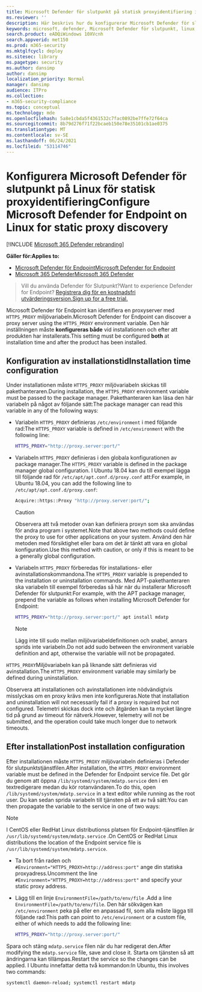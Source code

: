 ```yaml
---
title: Microsoft Defender för slutpunkt på statisk proxyidentifiering i Linux
ms.reviewer: ''
description: Här beskrivs hur du konfigurerar Microsoft Defender för slutpunkt på Linux för statisk proxyidentifiering.
keywords: microsoft, defender, Microsoft Defender för slutpunkt, linux, installation, proxy
search.product: eADQiWindows 10XVcnh
search.appverid: met150
ms.prod: m365-security
ms.mktglfcycl: deploy
ms.sitesec: library
ms.pagetype: security
ms.author: dansimp
author: dansimp
localization_priority: Normal
manager: dansimp
audience: ITPro
ms.collection:
- m365-security-compliance
ms.topic: conceptual
ms.technology: mde
ms.openlocfilehash: 5a8e1cbda5f4361532c7fac0892be7ffe72f64ca
ms.sourcegitcommit: 8b79d276f71f22bcaeb150e78e35101cb1ae0375
ms.translationtype: MT
ms.contentlocale: sv-SE
ms.lasthandoff: 06/24/2021
ms.locfileid: "53114746"
---
```

# <a name="configure-microsoft-defender-for-endpoint-on-linux-for-static-proxy-discovery"></a><span data-ttu-id="60d3a-104">Konfigurera Microsoft Defender för slutpunkt på Linux för statisk proxyidentifiering</span><span class="sxs-lookup"><span data-stu-id="60d3a-104">Configure Microsoft Defender for Endpoint on Linux for static proxy discovery</span></span>

[!INCLUDE [Microsoft 365 Defender rebranding](../../includes/microsoft-defender.md)]


<span data-ttu-id="60d3a-105">**Gäller för:**</span><span class="sxs-lookup"><span data-stu-id="60d3a-105">**Applies to:**</span></span>
- [<span data-ttu-id="60d3a-106">Microsoft Defender för Endpoint</span><span class="sxs-lookup"><span data-stu-id="60d3a-106">Microsoft Defender for Endpoint</span></span>](https://go.microsoft.com/fwlink/p/?linkid=2154037)
- [<span data-ttu-id="60d3a-107">Microsoft 365 Defender</span><span class="sxs-lookup"><span data-stu-id="60d3a-107">Microsoft 365 Defender</span></span>](https://go.microsoft.com/fwlink/?linkid=2118804)

> <span data-ttu-id="60d3a-108">Vill du använda Defender för Slutpunkt?</span><span class="sxs-lookup"><span data-stu-id="60d3a-108">Want to experience Defender for Endpoint?</span></span> [<span data-ttu-id="60d3a-109">Registrera dig för en kostnadsfri utvärderingsversion.</span><span class="sxs-lookup"><span data-stu-id="60d3a-109">Sign up for a free trial.</span></span>](https://www.microsoft.com/microsoft-365/windows/microsoft-defender-atp?ocid=docs-wdatp-investigateip-abovefoldlink)

<span data-ttu-id="60d3a-110">Microsoft Defender för Endpoint kan identifiera en proxyserver med `HTTPS_PROXY` miljövariabeln.</span><span class="sxs-lookup"><span data-stu-id="60d3a-110">Microsoft Defender for Endpoint can discover a proxy server using the `HTTPS_PROXY` environment variable.</span></span> <span data-ttu-id="60d3a-111">Den här inställningen måste **konfigureras både** vid installationen och efter att produkten har installerats.</span><span class="sxs-lookup"><span data-stu-id="60d3a-111">This setting must be configured **both** at installation time and after the product has been installed.</span></span>

## <a name="installation-time-configuration"></a><span data-ttu-id="60d3a-112">Konfiguration av installationstid</span><span class="sxs-lookup"><span data-stu-id="60d3a-112">Installation time configuration</span></span>

<span data-ttu-id="60d3a-113">Under installationen måste `HTTPS_PROXY` miljövariabeln skickas till pakethanteraren.</span><span class="sxs-lookup"><span data-stu-id="60d3a-113">During installation, the `HTTPS_PROXY` environment variable must be passed to the package manager.</span></span> <span data-ttu-id="60d3a-114">Pakethanteraren kan läsa den här variabeln på något av följande sätt:</span><span class="sxs-lookup"><span data-stu-id="60d3a-114">The package manager can read this variable in any of the following ways:</span></span>

- <span data-ttu-id="60d3a-115">Variabeln `HTTPS_PROXY` definieras `/etc/environment` i med följande rad:</span><span class="sxs-lookup"><span data-stu-id="60d3a-115">The `HTTPS_PROXY` variable is defined in `/etc/environment` with the following line:</span></span>

  ```bash
  HTTPS_PROXY="http://proxy.server:port/"
  ```

- <span data-ttu-id="60d3a-116">Variabeln `HTTPS_PROXY` definieras i den globala konfigurationen av package manager.</span><span class="sxs-lookup"><span data-stu-id="60d3a-116">The `HTTPS_PROXY` variable is defined in the package manager global configuration.</span></span> <span data-ttu-id="60d3a-117">I Ubuntu 18.04 kan du till exempel lägga till följande rad för `/etc/apt/apt.conf.d/proxy.conf` att:</span><span class="sxs-lookup"><span data-stu-id="60d3a-117">For example, in Ubuntu 18.04, you can add the following line to `/etc/apt/apt.conf.d/proxy.conf`:</span></span>
  
  ```bash
  Acquire::https::Proxy "http://proxy.server:port/";
  ```

  > [!CAUTION]
  > <span data-ttu-id="60d3a-118">Observera att två metoder ovan kan definiera proxyn som ska användas för andra program i systemet.</span><span class="sxs-lookup"><span data-stu-id="60d3a-118">Note that above two methods could define the proxy to use for other applications on your system.</span></span> <span data-ttu-id="60d3a-119">Använd den här metoden med försiktighet eller bara om det är tänkt att vara en global konfiguration.</span><span class="sxs-lookup"><span data-stu-id="60d3a-119">Use this method with caution, or only if this is meant to be a generally global configuration.</span></span>
  
- <span data-ttu-id="60d3a-120">Variabeln `HTTPS_PROXY` förberedas för installations- eller avinstallationskommandona.</span><span class="sxs-lookup"><span data-stu-id="60d3a-120">The `HTTPS_PROXY` variable is prepended to the installation or uninstallation commands.</span></span> <span data-ttu-id="60d3a-121">Med APT-pakethanteraren ska variabeln till exempel förberedas så här när du installerar Microsoft Defender för slutpunkt:</span><span class="sxs-lookup"><span data-stu-id="60d3a-121">For example, with the APT package manager, prepend the variable as follows when installing Microsoft Defender for Endpoint:</span></span> 

  ```bash  
  HTTPS_PROXY="http://proxy.server:port/" apt install mdatp
  ```

  > [!NOTE]
  > <span data-ttu-id="60d3a-122">Lägg inte till sudo mellan miljövariabeldefinitionen och snabel, annars sprids inte variabeln.</span><span class="sxs-lookup"><span data-stu-id="60d3a-122">Do not add sudo between the environment variable definition and apt, otherwise the variable will not be propagated.</span></span>

<span data-ttu-id="60d3a-123">`HTTPS_PROXY`Miljövariabeln kan på liknande sätt definieras vid avinstallation.</span><span class="sxs-lookup"><span data-stu-id="60d3a-123">The `HTTPS_PROXY` environment variable may similarly be defined during uninstallation.</span></span>

<span data-ttu-id="60d3a-124">Observera att installationen och avinstallationen inte nödvändigtvis misslyckas om en proxy krävs men inte konfigureras.</span><span class="sxs-lookup"><span data-stu-id="60d3a-124">Note that installation and uninstallation will not necessarily fail if a proxy is required but not configured.</span></span> <span data-ttu-id="60d3a-125">Telemetri skickas dock inte och åtgärden kan ta mycket längre tid på grund av timeout för nätverk.</span><span class="sxs-lookup"><span data-stu-id="60d3a-125">However, telemetry will not be submitted, and the operation could take much longer due to network timeouts.</span></span>

## <a name="post-installation-configuration"></a><span data-ttu-id="60d3a-126">Efter installation</span><span class="sxs-lookup"><span data-stu-id="60d3a-126">Post installation configuration</span></span>
  
<span data-ttu-id="60d3a-127">Efter installationen måste `HTTPS_PROXY` miljövariabeln definieras i Defender för slutpunktstjänstfilen.</span><span class="sxs-lookup"><span data-stu-id="60d3a-127">After installation, the `HTTPS_PROXY` environment variable must be defined in the Defender for Endpoint service file.</span></span> <span data-ttu-id="60d3a-128">Det gör du genom att öppna `/lib/systemd/system/mdatp.service` den i en textredigerare medan du kör rotanvändaren.</span><span class="sxs-lookup"><span data-stu-id="60d3a-128">To do this, open `/lib/systemd/system/mdatp.service` in a text editor while running as the root user.</span></span> <span data-ttu-id="60d3a-129">Du kan sedan sprida variabeln till tjänsten på ett av två sätt:</span><span class="sxs-lookup"><span data-stu-id="60d3a-129">You can then propagate the variable to the service in one of two ways:</span></span>

> [!NOTE]
> <span data-ttu-id="60d3a-130">I CentOS eller RedHat Linux distributionss platsen för Endpoint-tjänstfilen är `/usr/lib/systemd/system/mdatp.service` .</span><span class="sxs-lookup"><span data-stu-id="60d3a-130">On CentOS or RedHat Linux distributions the location of the Endpoint service file is `/usr/lib/systemd/system/mdatp.service`.</span></span>

- <span data-ttu-id="60d3a-131">Ta bort från raden och `#Environment="HTTPS_PROXY=http://address:port"` ange din statiska proxyadress.</span><span class="sxs-lookup"><span data-stu-id="60d3a-131">Uncomment the line `#Environment="HTTPS_PROXY=http://address:port"` and specify your static proxy address.</span></span>

- <span data-ttu-id="60d3a-132">Lägg till en linje `EnvironmentFile=/path/to/env/file` .</span><span class="sxs-lookup"><span data-stu-id="60d3a-132">Add a line `EnvironmentFile=/path/to/env/file`.</span></span> <span data-ttu-id="60d3a-133">Den här sökvägen kan `/etc/environment` peka på eller en anpassad fil, som alla måste lägga till följande rad:</span><span class="sxs-lookup"><span data-stu-id="60d3a-133">This path can point to `/etc/environment` or a custom file, either of which needs to add the following line:</span></span>
  
  ```bash
  HTTPS_PROXY="http://proxy.server:port/"
  ```

<span data-ttu-id="60d3a-134">Spara och stäng `mdatp.service` filen när du har redigerat den.</span><span class="sxs-lookup"><span data-stu-id="60d3a-134">After modifying the `mdatp.service` file, save and close it.</span></span> <span data-ttu-id="60d3a-135">Starta om tjänsten så att ändringarna kan tillämpas.</span><span class="sxs-lookup"><span data-stu-id="60d3a-135">Restart the service so the changes can be applied.</span></span> <span data-ttu-id="60d3a-136">I Ubuntu innefattar detta två kommandon:</span><span class="sxs-lookup"><span data-stu-id="60d3a-136">In Ubuntu, this involves two commands:</span></span>  

```bash
systemctl daemon-reload; systemctl restart mdatp
```
